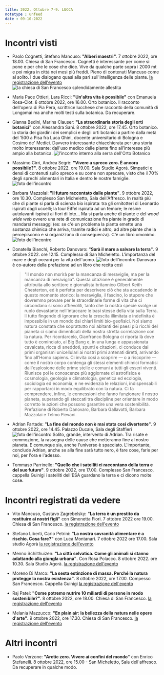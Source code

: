 ```yaml
---
title: 2022, Ottobre 7-9. LUCCA
notetype : unfeed
date : 09-10-2022
---
```


# Incontri visti
- Paolo Cognetti, Stefano Mancuso: **"Alberi maestri"**. 7 ottobre 2022, ore 18.00. Chiesa di San Francesco.
  Cognetti è interessante per come si pone e per che le cose che dice. Vive da qualche parte sopra i 2000 mt e poi migra in città nei mesi più freddi. Pieno di contenuti Mancuso come al solito. I due dialogano quasi alla pari sull'intelligenza delle piante.
  [la registrazione dell'evento](http://gofile.me/6V2w6/A4mi1ERJW)
  ![la chiesa di San Francesco splendidamente allestita](https://alet313.s3.eu-west-3.amazonaws.com/img/foto/2022/lucca/IMG_4204.jpg)
  
- Maria Pace Ottieri, Lara Ricci: **"Un'altra vita è possibile"** con Emanuela Rosa-Clot. 8 ottobre 2022, ore 16.00. Orto botanico.
  Il racconto dell'opera di Pia Pera, scrittrice lucchese che raccontò della comunità di Longomai ma anche molti testi sulla botanica. Da recuperare. 

- Gianna Bedini, Marina Clauser: **"La straordinaria storia degli orti botanici"** con Alessandra Sani. 8 ottobre 2022, ore 17.45. Orto botanico.
  la storia dei giardini dei semplici e degli orti botanici a partire dalla metà del '500 a Pisa fra Luca Ghini, docente universitario di Bologna e Cosimo de' Medici. Davvero interessante chiacchierata per una storia molto interessante: dall'uso medico delle piante fino all'interesse più ampio alla botanica.
  ![l'incontro interno alla serra dell'Orto Botanico](https://alet313.s3.eu-west-3.amazonaws.com/img/foto/2022/lucca/IMG_4207.jpeg)

- Massimo Cirri, Andrea Segrè: **"Vivere a spreco zero. È ancora possibile?"**. 8 ottobre 2022. ore 19.00. Sala Studio Agorà.
  Simpatici e densi di contenuti sullo spreco e su come non sprecare, visto che il 70% degli sprechi alimentari in Italia e dentro le nostre famiglie.
  ![foto dell'incontro](https://alet313.s3.eu-west-3.amazonaws.com/img/foto/2022/lucca/IMG_4208.jpeg)

- Barbara Mazzolai: **"Il futuro raccontato dalle piante"**. 9 ottobre 2022, ore 10.30. Complesso San Micheletto, Sala dell'Affresco.
  In realtà più che di piante si parla di scienza bio ispirata: tra gli ornitotteri di Leonardo ispirati dagli uccelli; la tour Eiffel ispirata ad un femore; le resine autolavanti ispirati ai fiori di loto...
  Ma si parla anche di piante e del _wood wide web_ ovvero una rete di comunicazione fra piante in grado di mandarsi messaggi (es: se c'è un problema la pianta emette una sostanza chimica che arriva, tramite radici e altro, ad altre piante che la percepiscono e si organizzano di conseguenza). C'è un libro omonimo.
  ![foto dell'incontro](https://alet313.s3.eu-west-3.amazonaws.com/img/foto/2022/lucca/IMG_4209.jpeg)

- Donatella Bianchi, Roberto Danovaro: **"Sarà il mare a salvare la terra"**. 9 ottobre 2022. ore 12.15. Complesso di San Micheletto.
  L'importanza del mare e degli oceani per la vita dell'uomo.
  ![foto dell'incontro](https://alet313.s3.eu-west-3.amazonaws.com/img/foto/2022/lucca/IMG_4210.jpeg)
  Danovaro è co-autore della prefazione ad un libro che recita così
  > "Il mondo non morirà per la mancanza di meraviglie, ma per la mancanza di meraviglia". Questa citazione è generalmente attribuita allo scrittore e giornalista britannico Gilbert Keith Chesterton, ed è perfetta per descrivere ciò che sta accadendo in questo momento storico: la meraviglia, il fascino, lo stupore che dovremmo provare per le straordinarie forme di vita che ci circondano si sono affievoliti, tanto che la nostra specie svolge un ruolo devastante nell'intaccare le basi stesse della vita sulla Terra. Il tutto fingendo di ignorare che la crescita illimitata e indefinita è impossibile in un mondo dai chiari limiti bio-geofisici. Noi siamo natura constata che soprattutto noi abitanti dei paesi più ricchi del pianeta ci siamo dimenticati della nostra stretta correlazione con la natura. Per ricordarcelo, Gianfranco Bologna ci riporta là dove tutto è cominciato, al Big Bang e, in una lunga e appassionata cavalcata, ricca di aneddoti, spunti e citazioni, ci conduce dai primi organismi unicellulari ai nostri primi antenati diretti, arrivando fino all'Homo sapiens. Ci invita così a scoprire ― o a riscoprire ― come il nostro corpo contenga gli stessi elementi chimici formatisi dall'esplosione delle prime stelle e comuni a tutti gli esseri viventi. Riunisce poi le conoscenze più aggiornate di astrofisica e cosmologia, geologia e climatologia, genetica ed ecologia, sociologia ed economia, e ne evidenzia le relazioni, indispensabili per rapportarci in modo equilibrato con la natura. Ci fa comprendere, infine, le connessioni che fanno funzionare il nostro pianeta, superando gli steccati tra discipline per orientare in modo corretto le azioni che possono garantire una vera sostenibilità. Prefazione di Roberto Danovaro, Barbara Gallavotti, Barbara Mazzolai e Telmo Pievani.

- Adrian Fartade: **"La fine del mondo non è mai stata così divertente"**. 9 ottobre 2022, ore 14.45. Palazzo Ducale, Sala degli Staffieri
  ![foto dell'incontro](https://alet313.s3.eu-west-3.amazonaws.com/img/foto/2022/lucca/IMG_4213.jpeg)
  Solito, grande, intervento di Adrian. Tra risate e commozione, la rassegna delle cause che metteranno fine al nostro pianeta. E comunque sia, anche l'universo è spacciato. L'importante, conclude Adrian, anche se alla fine sarà tutto nero, è fare cose, farle per noi, per l'ora e l'adesso. 

- Tommaso Parrinello: **"Quello che i satelliti ci raccontano della terra e del suo futuro"**. 9 ottobre 2022, ore 17.00. Complesso San Francesco, cappella Guinigi
  i satelliti dell'ESA guardano la terra e ci dicono molte cose. 
  

# Incontri registrati da vedere
- Vito Mancuso, Gustavo Zagrebelsky: **"La terra è un prestito da restituire ai nostri figli"** con Simonetta Fiori. 7 ottobre 2022 ore 19.00. Chiesa di San Francesco. 
  [la registrazione dell'evento](http://gofile.me/6V2w6/KxqLVSn4y)

- Stefano Liberti, Carlo Petrini: **"La nostra sovranità alimentare è a rischio. Cosa fare?"** con Luca Montanari. 7 ottobre 2022 ore 17.00. Sala studio Agorà
  [la registrazione dell'evento](http://gofile.me/6V2w6/QIAQwg880)

- Menno Schilthuizen: **"La città selvatica. Come gli animali si stanno adattando alla giungla urbana"**. Con Rosa Polacco. 8 ottobre 2022. ore 10.30. Sala Studio Agorà.
  [la registrazione dell'evento](http://gofile.me/6V2w6/Akw2PjVnl)
  
- Moreno Di Marco: **"La sesta estinzione di massa. Perché la natura protegge la nostra esistenza"**. 8 ottobre 2022, ore 17.00. Compesso San Francesco. Cappella Guinigi
  [la registrazione dell'evento](http://gofile.me/6V2w6/p0eTMHz7m)

- Raj Patel: **"Come potremo nutrire 10 miliardi di persone in modo sostenibile?"**. 8 ottobre 2022, ore 18.00. Chiesa di San Francesco.
  [la registrazione dell'evento](http://gofile.me/6V2w6/5JKRhuPNh)

- Melania Mazzucco: **"En plain air: la bellezza della natura nelle opere d'arte"**. 9 ottobre 2022, ore 17.30. Chiesa di San Francesco.
  [la registrazione dell'evento](http://gofile.me/6V2w6/7hxT9QvkB)

  

# Altri incontri
- Paolo Verzone: **"Arctic zero. Vivere ai confini del mondo"** con Enrico Stefanelli. 8 ottobre 2022, ore 15.00 - San Micheletto, Sala dell'affresco. Da recuperare in qualche modo.